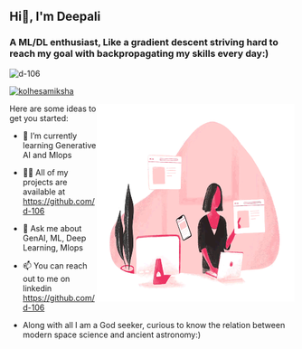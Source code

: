 ## Hi👋, I'm Deepali

### A ML/DL enthusiast, Like a gradient descent striving hard to reach my goal with backpropagating my skills every day:)

<p align="left"> <img src="https://komarev.com/ghpvc/?username=d-106&label=Profile%20views&color=0e75b6&style=flat" alt="d-106" /> </p>

<p align="left"> <a href="https://github.com/ryo-ma/github-profile-trophy"><img src="https://github-profile-trophy.vercel.app/?username=d-106" alt="kolhesamiksha" /></a> </p>

<p><img align="right" alt="gif" src="https://github.com/kolhesamiksha/kolhesamiksha/blob/main/img.gif" width="350" height="350" /></p>


Here are some ideas to get you started:

- 🌱 I’m currently learning Generative AI and Mlops

- 👨‍💻 All of my projects are available at https://github.com/d-106

- 💬 Ask me about GenAI, ML, Deep Learning, Mlops

- 📫 You can reach out to me on linkedin https://github.com/d-106

- Along with all I am a God seeker, curious to know the relation between modern space science and ancient astronomy:)

